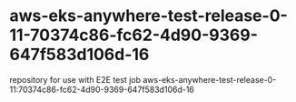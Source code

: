# aws-eks-anywhere-test-release-0-11-70374c86-fc62-4d90-9369-647f583d106d-16
repository for use with E2E test job aws-eks-anywhere-test-release-0-11:70374c86-fc62-4d90-9369-647f583d106d-16
